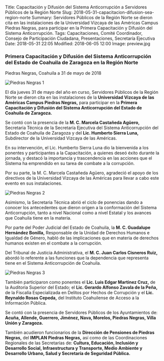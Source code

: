 Title: Capacitación y Difusión del Sistema Anticorrupción a Servidores Públicos de la Región Norte
Slug: 2018-05-31-capacitacion-difusion-sea-region-norte
Summary: Servidores Públicos de la Región Norte se dieron cita en las instalaciones de la Universidad Vizcaya de las Américas Campus Piedras Negras, para participar en la Primera Capacitación y Difusión del Sistema Anticorrupción.
Tags: Capacitaciones, Comité Coordinador, Consejo de Participación Ciudadana, Presentaciones, Secretaría Ejecutiva
Date: 2018-05-31 22:05
Modified: 2018-06-05 12:00
Image: preview.jpg


### Primera Capacitación y Difusión del Sistema Anticorrupción del Estado de Coahuila de Zaragoza en la Región Norte

Piedras Negras, Coahuila a 31 de mayo de 2018

<img class="img-fluid" src="piedras-negras-1.jpg" alt="Piedras Negras 1">

El día jueves 31 de mayo del año en curso, Servidores Públicos de la Región Norte se dieron cita en las instalaciones de la **Universidad Vizcaya de las Américas Campus Piedras Negras,** para participar en la **Primera Capacitación y Difusión del Sistema Anticorrupción del Estado de Coahuila de Zaragoza.**

Se contó con la presencia de la **M. C. Marcela Castañeda Agüero,** Secretaria Técnica de la Secretaría Ejecutiva del Sistema Anticorrupción del Estado de Coahuila de Zaragoza y del **Lic. Humberto Sierra Luna,** Subdirector de la Universidad Vizcaya de las Américas.

En su intervención, el Lic. Humberto Sierra Luna dio la bienvenida a los ponentes y participantes a la Capacitación, a quienes deseó éxito durante la jornada, y destacó la importancia y trascendencia en las acciones que el Sistema ha emprendido en su tarea de combate a la corrupción.

Por su parte, la M. C. Marcela Castañeda Agüero, agradeció el apoyo de los directivos de la Universidad Vizcaya de las Américas para llevar a cabo este evento en sus instalaciones.

<img class="img-fluid" src="piedras-negras-2.jpg" alt="Piedras Negras 2">

Asimismo, la Secretaria Técnica abrió el ciclo de ponencias dando a conocer los antecedentes que dieron origen a la conformación del Sistema Anticorrupción, tanto a nivel Nacional como a nivel Estatal y los avances que Coahuila tiene en la materia.

Por parte del Poder Judicial del Estado de Coahuila, la **M. C. Guadalupe Hernández Bonilla,** Responsable de la Unidad de Derechos Humanos e Igualdad de Género, habló de las implicaciones que en materia de derechos humanos existen en el combate a la corrupción.

Del Tribunal de Justicia Administrativa, el **M. C. Juan Carlos Cisneros Ruiz,** abordó lo referente a las funciones que la dependencia que representa tiene en el Sistema Anticorrupción de Coahuila.

<img class="img-fluid" src="piedras-negras-3.jpg" alt="Piedras Negras 3">

También participaron como ponentes el **Lic. Luis Edgar Martínez Cruz,** de la Auditoria Superior del Estado; el **Lic. Gerardo Alfonso Zavala de la Peña,** de la Fiscalía Especializada en Delitos por Hechos de Corrupción y el **Lic. Reynaldo Rosas Cepeda,** del Instituto Coahuilense de Acceso a la Información Pública.

Se contó con la presencia de Servidores Públicos de los Ayuntamientos de: **Acuña, Allende, Guerrero, Jiménez, Nava, Morelos, Piedras Negras, Villa Unión y Zaragoza.**

También acudieron funcionarios de la **Dirección de Pensiones de Piedras Negras,** del **IMPLAN Piedras Negras,** así como de las Coordinaciones Regionales de las Secretarías de: **Cultura, Educación, Inclusión y Desarrollo Social, Infraestructura y Transporte, Medio Ambiente y Desarrollo Urbano, Salud y Secretaría de Seguridad Pública.**
